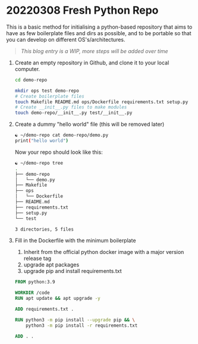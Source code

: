 # 20220308 Fresh Python Repo

This is a basic method for initialising a python-based repository that aims to have as few boilerplate files and dirs as possible, and to be portable so that you can develop on different OS's/architectures.

> _This blog entry is a WIP, more steps will be added over time_

1. Create an empty repository in Github, and clone it to your local computer.

    ```bash
    cd demo-repo

    mkdir ops test demo-repo
    # Create boilerplate files
    touch Makefile README.md ops/Dockerfile requirements.txt setup.py
    # Create __init__.py files to make modules
    touch demo-repo/__init__.py test/__init__.py
    ```

2. Create a dummy "hello world" file (this will be removed later)

    ```bash
    ☯ ~/demo-repo cat demo-repo/demo.py
    print("hello world")
    ```

    Now your repo should look like this:

    ```bash
    ☯ ~/demo-repo tree
    .
    ├── demo-repo
    │   └── demo.py
    ├── Makefile
    ├── ops
    │   └── Dockerfile
    ├── README.md
    ├── requirements.txt
    ├── setup.py
    └── test

    3 directories, 5 files
    ```

3. Fill in the Dockerfile with the minimum boilerplate
    1. Inherit from the official python docker image with a major version release tag
    2. upgrade apt packages
    3. upgrade pip and install requirements.txt

    ```dockerfile
    FROM python:3.9

    WORKDIR /code
    RUN apt update && apt upgrade -y

    ADD requirements.txt .

    RUN python3 -m pip install --upgrade pip && \
        python3 -m pip install -r requirements.txt

    ADD . .
    ```
